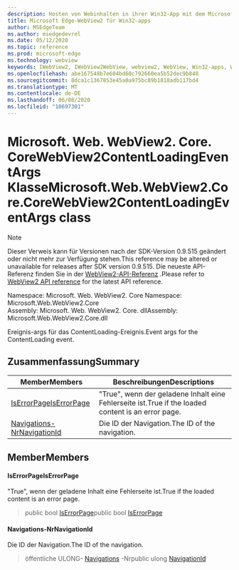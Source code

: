 ```yaml
---
description: Hosten von Webinhalten in ihrer Win32-App mit dem Microsoft Edge WebView2-Steuerelement
title: Microsoft Edge-WebView2 für Win32-apps
author: MSEdgeTeam
ms.author: msedgedevrel
ms.date: 05/12/2020
ms.topic: reference
ms.prod: microsoft-edge
ms.technology: webview
keywords: IWebView2, IWebView2WebView, webview2, WebView, Win32-apps, Win32, Edge, ICoreWebView2, ICoreWebView2Controller, Browser-Steuerelement, Edge-HTML
ms.openlocfilehash: abe167548b7e604bd60c792660ea5b52dec9b848
ms.sourcegitcommit: 8dca1c1367853e45a0a975bc89b1818adb117bd4
ms.translationtype: MT
ms.contentlocale: de-DE
ms.lasthandoff: 06/08/2020
ms.locfileid: "10697301"
---
```

# <span data-ttu-id="95fad-104">Microsoft. Web. WebView2. Core. CoreWebView2ContentLoadingEventArgs Klasse</span><span class="sxs-lookup"><span data-stu-id="95fad-104">Microsoft.Web.WebView2.Core.CoreWebView2ContentLoadingEventArgs class</span></span> 

> [!NOTE]
> <span data-ttu-id="95fad-105">Dieser Verweis kann für Versionen nach der SDK-Version 0.9.515 geändert oder nicht mehr zur Verfügung stehen.</span><span class="sxs-lookup"><span data-stu-id="95fad-105">This reference may be altered or unavailable for releases after SDK version 0.9.515.</span></span> <span data-ttu-id="95fad-106">Die neueste API-Referenz finden Sie in der [WebView2-API-Referenz](../../../webview2-api-reference.md) .</span><span class="sxs-lookup"><span data-stu-id="95fad-106">Please refer to [WebView2 API reference](../../../webview2-api-reference.md) for the latest API reference.</span></span>

<span data-ttu-id="95fad-107">Namespace: Microsoft. Web. WebView2. Core </span><span class="sxs-lookup"><span data-stu-id="95fad-107">Namespace: Microsoft.Web.WebView2.Core</span></span>\
<span data-ttu-id="95fad-108">Assembly: Microsoft. Web. WebView2. Core. dll</span><span class="sxs-lookup"><span data-stu-id="95fad-108">Assembly: Microsoft.Web.WebView2.Core.dll</span></span>

<span data-ttu-id="95fad-109">Ereignis-args für das ContentLoading-Ereignis.</span><span class="sxs-lookup"><span data-stu-id="95fad-109">Event args for the ContentLoading event.</span></span>

## <span data-ttu-id="95fad-110">Zusammenfassung</span><span class="sxs-lookup"><span data-stu-id="95fad-110">Summary</span></span>

 <span data-ttu-id="95fad-111">Member</span><span class="sxs-lookup"><span data-stu-id="95fad-111">Members</span></span>                        | <span data-ttu-id="95fad-112">Beschreibungen</span><span class="sxs-lookup"><span data-stu-id="95fad-112">Descriptions</span></span>
--------------------------------|---------------------------------------------
[<span data-ttu-id="95fad-113">IsErrorPage</span><span class="sxs-lookup"><span data-stu-id="95fad-113">IsErrorPage</span></span>](#iserrorpage) | <span data-ttu-id="95fad-114">"True", wenn der geladene Inhalt eine Fehlerseite ist.</span><span class="sxs-lookup"><span data-stu-id="95fad-114">True if the loaded content is an error page.</span></span>
[<span data-ttu-id="95fad-115">Navigations-Nr</span><span class="sxs-lookup"><span data-stu-id="95fad-115">NavigationId</span></span>](#navigationid) | <span data-ttu-id="95fad-116">Die ID der Navigation.</span><span class="sxs-lookup"><span data-stu-id="95fad-116">The ID of the navigation.</span></span>

## <span data-ttu-id="95fad-117">Member</span><span class="sxs-lookup"><span data-stu-id="95fad-117">Members</span></span>

#### <span data-ttu-id="95fad-118">IsErrorPage</span><span class="sxs-lookup"><span data-stu-id="95fad-118">IsErrorPage</span></span> 

<span data-ttu-id="95fad-119">"True", wenn der geladene Inhalt eine Fehlerseite ist.</span><span class="sxs-lookup"><span data-stu-id="95fad-119">True if the loaded content is an error page.</span></span>

> <span data-ttu-id="95fad-120">public bool [IsErrorPage](#iserrorpage)</span><span class="sxs-lookup"><span data-stu-id="95fad-120">public bool [IsErrorPage](#iserrorpage)</span></span>

#### <span data-ttu-id="95fad-121">Navigations-Nr</span><span class="sxs-lookup"><span data-stu-id="95fad-121">NavigationId</span></span> 

<span data-ttu-id="95fad-122">Die ID der Navigation.</span><span class="sxs-lookup"><span data-stu-id="95fad-122">The ID of the navigation.</span></span>

> <span data-ttu-id="95fad-123">öffentliche ULONG- [Navigations](#navigationid) -Nr</span><span class="sxs-lookup"><span data-stu-id="95fad-123">public ulong [NavigationId](#navigationid)</span></span>

